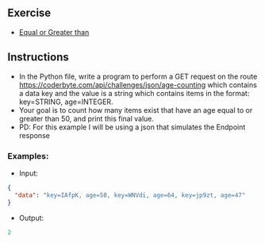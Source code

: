 ## Exercise

- [Equal or Greater than]()

## Instructions

- In the Python file, write a program to perform a GET request on the route https://coderbyte.com/api/challenges/json/age-counting which contains a data key and the value is a string which contains items in the format: key=STRING, age=INTEGER. 
- Your goal is to count how many items exist that have an age equal to or greater than 50, and print this final value.
- PD: For this example I will be using a json that simulates the Endpoint response
### Examples:

- Input:

```json
{
  "data": "key=IAfpK, age=58, key=WNVdi, age=64, key=jp9zt, age=47"
}
```

- Output:

```python
2
```